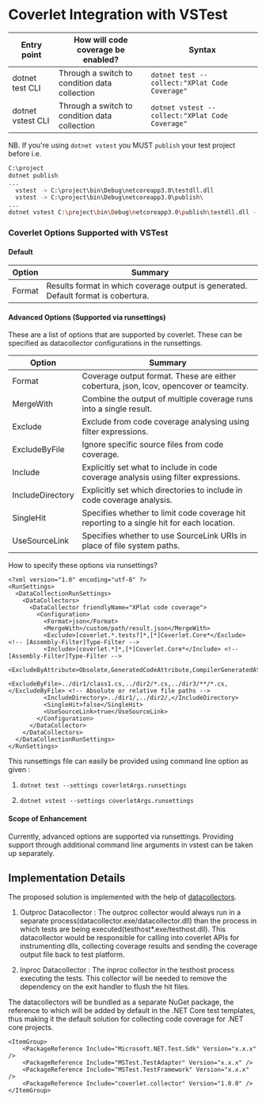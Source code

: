 # Coverlet Integration with VSTest


| Entry point | How will code coverage be enabled? | Syntax                                                               |
|-------------|------------------------------------|----------------------------------------------------------------------|
|dotnet test CLI              | Through a switch to condition data collection | `dotnet test --collect:"XPlat Code Coverage"`   |
|dotnet vstest CLI            | Through a switch to condition data collection | `dotnet vstest --collect:"XPlat Code Coverage"` |

NB. If you're using `dotnet vstest` you MUST `publish` your test project before i.e.
```bash
C:\project
dotnet publish
...
  vstest -> C:\project\bin\Debug\netcoreapp3.0\testdll.dll
  vstest -> C:\project\bin\Debug\netcoreapp3.0\publish\
...
dotnet vstest C:\project\bin\Debug\netcoreapp3.0\publish\testdll.dll --collect:"XPlat Code Coverage"
```

### Coverlet Options Supported with VSTest

#### Default
| Option | Summary |
|-------------|------------------------------------|
|Format              | Results format in which coverage output is generated. Default format is cobertura.| 

#### Advanced Options (Supported via runsettings)
These are a list of options that are supported by coverlet. These can be specified as datacollector configurations in the runsettings.

| Option         | Summary                                                                                  |
|-------------   |------------------------------------------------------------------------------------------|
|Format          | Coverage output format. These are either cobertura, json, lcov, opencover or teamcity.   | 
|MergeWith       | Combine the output of multiple coverage runs into a single result.                       | 
|Exclude         | Exclude from code coverage analysing using filter expressions.                           | 
|ExcludeByFile   | Ignore specific source files from code coverage.                                         | 
|Include         | Explicitly set what to include in code coverage analysis using filter expressions.       | 
|IncludeDirectory| Explicitly set which directories to include in code coverage analysis.                   |
|SingleHit       | Specifies whether to limit code coverage hit reporting to a single hit for each location.| 
|UseSourceLink   | Specifies whether to use SourceLink URIs in place of file system paths.                  |

How to specify these options via runsettings?
```
<?xml version="1.0" encoding="utf-8" ?>
<RunSettings>
  <DataCollectionRunSettings>
    <DataCollectors>
      <DataCollector friendlyName="XPlat code coverage">
        <Configuration>
          <Format>json</Format>
          <MergeWith>/custom/path/result.json</MergeWith>
          <Exclude>[coverlet.*.tests?]*,[*]Coverlet.Core*</Exclude> <!-- [Assembly-Filter]Type-Filter -->
          <Include>[coverlet.*]*,[*]Coverlet.Core*</Include> <!-- [Assembly-Filter]Type-Filter -->
          <ExcludeByAttribute>Obsolete,GeneratedCodeAttribute,CompilerGeneratedAttribute</ExcludeByAttribute>
          <ExcludeByFile>../dir1/class1.cs,../dir2/*.cs,../dir3/**/*.cs,</ExcludeByFile> <!-- Absolute or relative file paths -->
          <IncludeDirectory>../dir1/,../dir2/,</IncludeDirectory>
          <SingleHit>false</SingleHit>
          <UseSourceLink>true</UseSourceLink>
        </Configuration>
      </DataCollector>
    </DataCollectors>
  </DataCollectionRunSettings>
</RunSettings>
```
This runsettings file can easily be provided using command line option as given :

1. `dotnet test --settings coverletArgs.runsettings`

2. `dotnet vstest --settings coverletArgs.runsettings`


#### Scope of Enhancement

Currently, advanced options are supported via runsettings. Providing support through additional command line arguments in vstest can be taken up separately.

## Implementation Details

The proposed solution is implemented with the help of [datacollectors](https://github.com/Microsoft/vstest-docs/blob/master/docs/extensions/datacollector.md).

1. Outproc Datacollector : The outproc collector would always run in a separate process(datacollector.exe/datacollector.dll) than the process in which tests are being executed(testhost*.exe/testhost.dll). This datacollector would be responsible for calling into coverlet APIs for instrumenting dlls, collecting coverage results and sending the coverage output file back to test platform.

2. Inproc Datacollector : The inproc collector in the testhost process executing the tests. This collector will be needed to remove the dependency on the exit handler to flush the hit files.

The datacollectors will be bundled as a separate NuGet package, the reference to which will be added by default in the .NET Core test templates, thus making it the default solution for collecting code coverage for .NET core projects.
```
<ItemGroup>
    <PackageReference Include="Microsoft.NET.Test.Sdk" Version="x.x.x" />
    <PackageReference Include="MSTest.TestAdapter" Version="x.x.x" />
    <PackageReference Include="MSTest.TestFramework" Version="x.x.x" />
    <PackageReference Include="coverlet.collector" Version="1.0.0" />
</ItemGroup>
```
